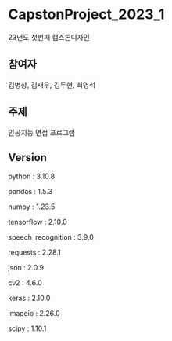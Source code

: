 # CapstonProject_2023_1
23년도 첫번째 캡스톤디자인

## 참여자 
김병창, 김재우, 김두현, 최영석

## 주제
인공지능 면접 프로그램

## Version
python : 3.10.8

pandas : 1.5.3

numpy : 1.23.5

tensorflow : 2.10.0

speech_recognition : 3.9.0

requests : 2.28.1

json : 2.0.9

cv2 : 4.6.0

keras : 2.10.0

imageio : 2.26.0

scipy : 1.10.1
